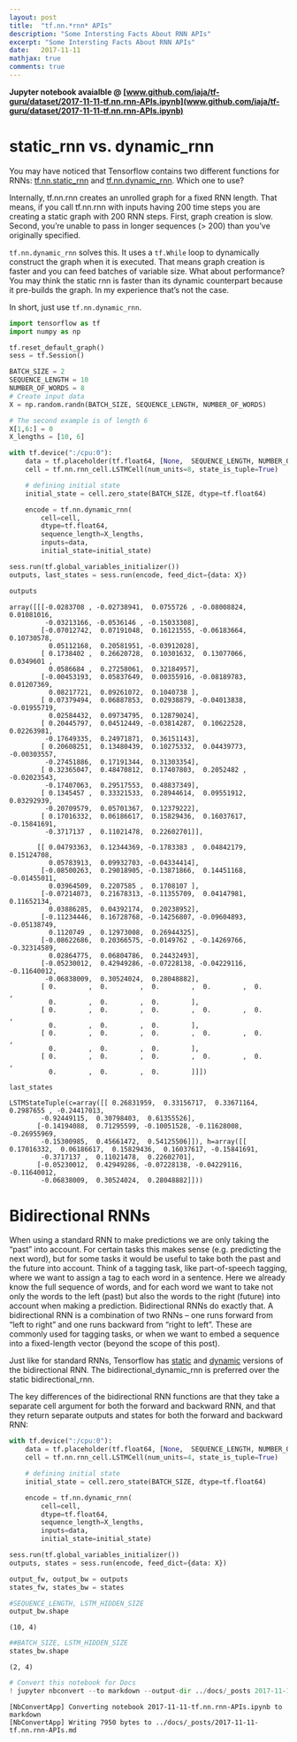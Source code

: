```yaml
---
layout: post
title:  "tf.nn.*rnn* APIs"
description: "Some Intersting Facts About RNN APIs"
excerpt: "Some Intersting Facts About RNN APIs"
date:   2017-11-11
mathjax: true
comments: true 
---
```


**Jupyter notebook avaialble @ [www.github.com/iaja/tf-guru/dataset/2017-11-11-tf.nn.rnn-APIs.ipynb](www.github.com/iaja/tf-guru/dataset/2017-11-11-tf.nn.rnn-APIs.ipynb)**

# static_rnn vs. dynamic_rnn

You may have noticed that Tensorflow contains two different functions for RNNs: [tf.nn.static_rnn](https://www.tensorflow.org/api_docs/python/tf/nn/static_rnn) and [tf.nn.dynamic_rnn](https://www.tensorflow.org/api_docs/python/tf/nn/dynamic_rnn). Which one to use?


Internally, tf.nn.rnn creates an unrolled graph for a fixed RNN length. That means, if you call tf.nn.rnn with inputs having 200 time steps you are creating a static graph with 200 RNN steps. First, graph creation is slow. Second, you’re unable to pass in longer sequences (> 200) than you’ve originally specified.

`tf.nn.dynamic_rnn` solves this. It uses a `tf.While` loop to dynamically construct the graph when it is executed. That means graph creation is faster and you can feed batches of variable size. What about performance? You may think the static rnn is faster than its dynamic counterpart because it pre-builds the graph. In my experience that’s not the case.

In short, just use `tf.nn.dynamic_rnn`. 


```python
import tensorflow as tf
import numpy as np
```


```python
tf.reset_default_graph()
sess = tf.Session()

BATCH_SIZE = 2
SEQUENCE_LENGTH = 10
NUMBER_OF_WORDS = 8
# Create input data
X = np.random.randn(BATCH_SIZE, SEQUENCE_LENGTH, NUMBER_OF_WORDS)

# The second example is of length 6 
X[1,6:] = 0
X_lengths = [10, 6]
```


```python
with tf.device(":/cpu:0"):
    data = tf.placeholder(tf.float64, [None,  SEQUENCE_LENGTH, NUMBER_OF_WORDS])
    cell = tf.nn.rnn_cell.LSTMCell(num_units=8, state_is_tuple=True)

    # defining initial state
    initial_state = cell.zero_state(BATCH_SIZE, dtype=tf.float64)

    encode = tf.nn.dynamic_rnn(
        cell=cell,
        dtype=tf.float64,
        sequence_length=X_lengths,
        inputs=data,
        initial_state=initial_state)
```


```python
sess.run(tf.global_variables_initializer())
outputs, last_states = sess.run(encode, feed_dict={data: X})
```


```python
outputs
```




    array([[[-0.0283708 , -0.02738941,  0.0755726 , -0.08008824,  0.01081016,
             -0.03213166, -0.0536146 , -0.15033308],
            [-0.07012742,  0.07191048,  0.16121555, -0.06183664,  0.10730578,
              0.05112168,  0.20581951, -0.03912028],
            [ 0.1738402 ,  0.26620728,  0.10301632,  0.13077066,  0.0349601 ,
              0.0586684 ,  0.27258061,  0.32184957],
            [-0.00453193,  0.05837649,  0.00355916, -0.08189783,  0.01207369,
              0.08217721,  0.09261072,  0.1040738 ],
            [ 0.07379494,  0.06887853,  0.02938879, -0.04013838, -0.01955719,
              0.02584432,  0.09734795,  0.12879024],
            [ 0.20445797,  0.04512449, -0.03814287,  0.10622528,  0.02263981,
             -0.17649335,  0.24971871,  0.36151143],
            [ 0.20608251,  0.13480439,  0.10275332,  0.04439773, -0.00303557,
             -0.27451886,  0.17191344,  0.31303354],
            [ 0.32365047,  0.48470812,  0.17407803,  0.2052482 , -0.02023543,
             -0.17407063,  0.29517553,  0.48837349],
            [ 0.1345457 ,  0.33321533,  0.28944614,  0.09551912,  0.03292939,
             -0.20709579,  0.05701367,  0.12379222],
            [ 0.17016332,  0.06186617,  0.15829436,  0.16037617, -0.15841691,
             -0.3717137 ,  0.11021478,  0.22602701]],
    
           [[ 0.04793363,  0.12344369, -0.1783383 ,  0.04842179,  0.15124708,
              0.05783913,  0.09932703, -0.04334414],
            [-0.08500263,  0.29018905, -0.13871866,  0.14451168, -0.01455011,
              0.03964509,  0.2207585 ,  0.1708107 ],
            [-0.07214073,  0.21678313, -0.11355709,  0.04147981,  0.11652134,
              0.03886285,  0.04392174,  0.20238952],
            [-0.11234446,  0.16728768, -0.14256807, -0.09604893, -0.05138749,
              0.1120749 ,  0.12973008,  0.26944325],
            [-0.08622686,  0.20366575, -0.0149762 , -0.14269766, -0.32314589,
              0.02864775,  0.06804786,  0.24432493],
            [-0.05230012,  0.42949286, -0.07228138, -0.04229116, -0.11640012,
             -0.06838009,  0.30524024,  0.28048882],
            [ 0.        ,  0.        ,  0.        ,  0.        ,  0.        ,
              0.        ,  0.        ,  0.        ],
            [ 0.        ,  0.        ,  0.        ,  0.        ,  0.        ,
              0.        ,  0.        ,  0.        ],
            [ 0.        ,  0.        ,  0.        ,  0.        ,  0.        ,
              0.        ,  0.        ,  0.        ],
            [ 0.        ,  0.        ,  0.        ,  0.        ,  0.        ,
              0.        ,  0.        ,  0.        ]]])




```python
last_states
```




    LSTMStateTuple(c=array([[ 0.26831959,  0.33156717,  0.33671164,  0.2987655 , -0.24417013,
            -0.92449115,  0.30798403,  0.61355526],
           [-0.14194088,  0.71295599, -0.10051528, -0.11628008, -0.26955969,
            -0.15300985,  0.45661472,  0.54125506]]), h=array([[ 0.17016332,  0.06186617,  0.15829436,  0.16037617, -0.15841691,
            -0.3717137 ,  0.11021478,  0.22602701],
           [-0.05230012,  0.42949286, -0.07228138, -0.04229116, -0.11640012,
            -0.06838009,  0.30524024,  0.28048882]]))



#  Bidirectional RNNs

When using a standard RNN to make predictions we are only taking the “past” into account. For certain tasks this makes sense (e.g. predicting the next word), but for some tasks it would be useful to take both the past and the future into account. Think of a tagging task, like part-of-speech tagging, where we want to assign a tag to each word in a sentence. Here we already know the full sequence of words, and for each word we want to take not only the words to the left (past) but also the words to the right (future) into account when making a prediction. Bidirectional RNNs do exactly that. A bidirectional RNN is a combination of two RNNs – one runs forward from “left to right” and one runs backward from “right to left”. These are commonly used for tagging tasks, or when we want to embed a sequence into a fixed-length vector (beyond the scope of this post).

Just like for standard RNNs, Tensorflow has [static](https://www.tensorflow.org/api_docs/python/tf/nn/static_bidirectional_rnn) and [dynamic](https://www.tensorflow.org/api_docs/python/tf/nn/bidirectional_dynamic_rnn) versions of the bidirectional RNN. The bidirectional_dynamic_rnn is preferred over the static bidirectional_rnn.

The key differences of the bidirectional RNN functions are that they take a separate cell argument for both the forward and backward RNN, and that they return separate outputs and states for both the forward and backward RNN:


```python
with tf.device(":/cpu:0"):
    data = tf.placeholder(tf.float64, [None,  SEQUENCE_LENGTH, NUMBER_OF_WORDS])
    cell = tf.nn.rnn_cell.LSTMCell(num_units=4, state_is_tuple=True)

    # defining initial state
    initial_state = cell.zero_state(BATCH_SIZE, dtype=tf.float64)

    encode = tf.nn.dynamic_rnn(
        cell=cell,
        dtype=tf.float64,
        sequence_length=X_lengths,
        inputs=data,
        initial_state=initial_state)
```


```python
sess.run(tf.global_variables_initializer())
outputs, states = sess.run(encode, feed_dict={data: X})
```


```python
output_fw, output_bw = outputs
states_fw, states_bw = states
```


```python
#SEQUENCE_LENGTH, LSTM_HIDDEN_SIZE
output_bw.shape
```




    (10, 4)




```python
##BATCH_SIZE, LSTM_HIDDEN_SIZE
states_bw.shape
```




    (2, 4)




```python
# Convert this notebook for Docs
! jupyter nbconvert --to markdown --output-dir ../docs/_posts 2017-11-11-tf.nn.rnn-APIs.ipynb
```

    [NbConvertApp] Converting notebook 2017-11-11-tf.nn.rnn-APIs.ipynb to markdown
    [NbConvertApp] Writing 7950 bytes to ../docs/_posts/2017-11-11-tf.nn.rnn-APIs.md



```python

```
